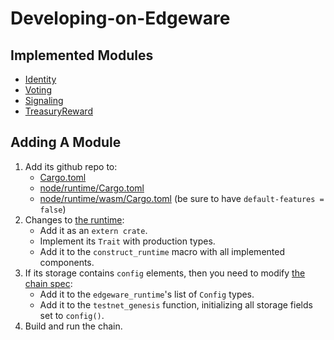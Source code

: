 # Developing-on-Edgeware

## Implemented Modules

* [Identity](https://github.com/hicommonwealth/edgeware-node/tree/master/modules/edge-identity)
* [Voting](https://github.com/hicommonwealth/edgeware-node/tree/master/modules/edge-voting)
* [Signaling](https://github.com/hicommonwealth/edgeware-node/tree/master/modules/edge-signaling)
* [TreasuryReward](https://github.com/hicommonwealth/edgeware-node/tree/master/modules/edge-treasury-reward)

## Adding A Module

1. Add its github repo to:
   * [Cargo.toml](Cargo.toml)
   * [node/runtime/Cargo.toml](node/runtime/Cargo.toml)
   * [node/runtime/wasm/Cargo.toml](node/runtime/wasm/Cargo.toml) \(be sure to have `default-features = false`\)
2. Changes to [the runtime](node/runtime/src/lib.rs):
   * Add it as an `extern crate`.
   * Implement its `Trait` with production types.
   * Add it to the `construct_runtime` macro with all implemented components.
3. If its storage contains `config` elements, then you need to modify [the chain spec](node/service/src/chain_spec.rs):
   * Add it to the `edgeware_runtime`'s list of `Config` types.
   * Add it to the `testnet_genesis` function, initializing all storage fields set to `config()`.
4. Build and run the chain.

